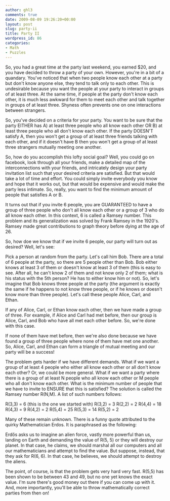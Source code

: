 ```yaml
---
author: ghl3
comments: true
date: 2009-08-09 19:26:20+00:00
layout: post
slug: party-ii
title: Party II
wordpress_id: 86
categories:
- Math
- Puzzles
---
```


So, you had a great time at the party last weekend, you earned $20, and you have decided to throw a party of your own.  However, you're in a bit of a quandary.  You've noticed that when two people know each other at a party but don't know anyone else, they tend to talk only to each other.  This is undesirable because you want the people at your party to interact in groups of at least three.  At the same time, if people at the party don't know each other, it is much less awkward for them to meet each other and talk together in groups of at least three.  Shyness often prevents one on one interactions between strangers.

So, you've decided on a criteria for your party.  You want to be sure that the party EITHER has A) at least three people who all know each other OR B) at least three people who all don't know each other.  If the party DOESN'T satisfy A, then you won't get a group of at least three friends talking with each other, and if it doesn't have B then you won't get a group of at least three strangers mutually meeting one another.

So, how do you accomplish this lofty social goal?  Well, you could go on facebook, look through all your friends, make a detailed map of the interconnections with your friends, and intricately design your party invitation list such that your desired criteria are satisfied.  But that would take a lot of time and effort.  You could simply invite everybody you know and hope that it works out, but that would be expensive and would make the party less intimate.  So, really, you want to find the minimum amount of people that satisfies A or B.

It turns out that if you invite 6 people, you are GUARANTEED to have a group of three people who don't all know each other or a group of 3 who do all know each other.  In this context, 6 is called a Ramsey number.  This problem and its generalization was solved by Frank Ramsey in the 1920's.  Ramsey made great contributions to graph theory before dying at the age of 26.

So, how doe we know that if we invite 6 people, our party will turn out as desired?  Well, let's see:

Pick a person at random from the party.  Let's call him Bob.  There are a total of 6 people at the party, so there are 5 people other than Bob.  Bob either knows at least 3 of them or doesn't know at least 3 of them (this is easy to see.  After all, he can't know 2 of them and not know only 2 of them; what is his status with the 5th person?  He has to either know him or not).  So, let's imagine that Bob knows three people at the party (the argument is exactly the same if he happens to not know three people, or if he knows or doesn't know more than three people).  Let's call these people Alice, Carl, and Ethan.

If any of Alice, Carl, or Ethan know each other, then we have made a group of three.  For example, if Alice and Carl had met before, then our group is Alice, Carl, and Bob who have all met each other before.  So, we're done with this case.

If none of them have met before, then we're also done because we have found a group of three people where none of them have met one another.  So, Alice, Carl, and Ethan can form a triangle of mutual meeting and our party will be a success!

The problem gets harder if we have different demands.  What if we want a group of at least 4 people who either all know each other or all don't know each other?  Or, we could be more general.  What if we want a party where there is a group of at least N people who all know each other or M people who all don't know each other.  What is the minimum number of people that we have to invite to ENSURE that this is satisfied?  The solution is called the Ramsey number R(N,M).  A list of such numbers follows:

R(3,3) = 6 (this is the one we started with)
R(3,2) = 3
R(2,2) = 2
R(4,4) = 18
R(4,3) = 9
R(4,2) = 2
R(5,4) = 25
R(5,3) = 14
R(5,2) = 2

Many of these remain unknown.  There is a funny quote attributed to the quirky Mathematician Erdos.  It is paraphrased as the following:

Erdős asks us to imagine an alien force, vastly more powerful than us, landing on Earth and demanding the value of R(5, 5) or they will destroy our planet. In that case, he claims, we should marshal all our computers and all our mathematicians and attempt to find the value. But suppose, instead, that they ask for R(6, 6). In that case, he believes, we should attempt to destroy the aliens.

The point, of course, is that the problem gets very hard very fast.  R(5,5) has been shown to be between 43 and 49, but no one yet knows the exact value.  I'm sure there's good money out there if you can come up with it.  And, more importantly, you'll be able to throw mathematically correct parties from then on!
